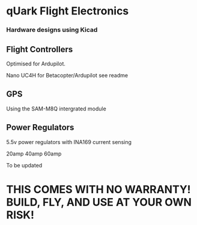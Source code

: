  # qUark Flight Electronics


 ### Hardware designs using Kicad

 ## Flight Controllers

Optimised for Ardupilot.

Nano UC4H for Betacopter/Ardupilot see readme

 ## GPS

 Using the SAM-M8Q intergrated module

 ## Power Regulators

 5.5v power regulators with INA169 current sensing

 20amp 40amp 60amp

 To be updated

 # THIS COMES WITH NO WARRANTY! BUILD, FLY, AND USE AT YOUR OWN RISK!
